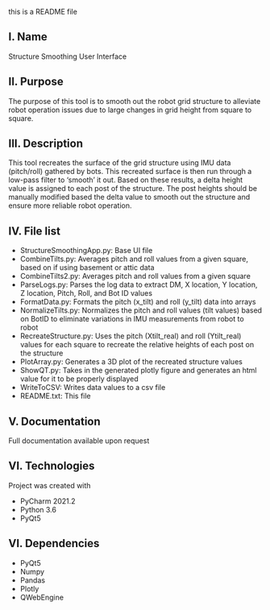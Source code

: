 this is a README file

I. Name
--------
Structure Smoothing User Interface

II. Purpose
------------
The purpose of this tool is to smooth out the robot grid structure to alleviate robot operation issues due to large 
changes in grid height from square to square.

III. Description
----------------
This tool recreates the surface of the grid structure using IMU data (pitch/roll) gathered by bots. This recreated 
surface is then run through a low-pass filter to ‘smooth’ it out. 
Based on these results, a delta height value is assigned to each post of the structure. The post heights should be 
manually modified based the delta value to smooth out the structure and ensure more reliable robot operation. 

IV. File list
-------------
* StructureSmoothingApp.py:      Base UI file
* CombineTilts.py:               Averages pitch and roll values from a given square, based on if using basement or 
                                 attic data
* CombineTilts2.py:              Averages pitch and roll values from a given square
* ParseLogs.py:                  Parses the log data to extract DM, X location, Y location, Z location, Pitch, Roll, 
                                 and Bot ID values
* FormatData.py:                 Formats the pitch (x_tilt) and roll (y_tilt) data into arrays
* NormalizeTilts.py:             Normalizes the pitch and roll values (tilt values) based on BotID to eliminate 
                                 variations in IMU measurements from robot to robot
* RecreateStructure.py:          Uses the pitch (Xtilt_real) and roll (Ytilt_real) values for each square to recreate 
                                 the relative heights of each post on the structure                              
* PlotArray.py:                  Generates a 3D plot of the recreated structure values
* ShowQT.py:                     Takes in the generated plotly figure and generates an html value for it to be 
                                 properly displayed
* WriteToCSV:                    Writes data values to a csv file
* README.txt: 	                 This file

V. Documentation
------------------
Full documentation available upon request

VI. Technologies
-----------------
Project was created with
* PyCharm 2021.2
* Python 3.6
* PyQt5

VI. Dependencies
-----------------
* PyQt5
* Numpy
* Pandas
* Plotly
* QWebEngine
